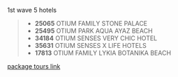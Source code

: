 
1st wave 5 hotels

> + **25065** OTIUM FAMILY STONE PALACE
> + **25495** OTIUM PARK AQUA AYAZ BEACH
> + **34184** OTIUM SENSES VERY CHIC HOTEL
> + **35631** OTIUM SENSES X LIFE HOTELS
> + **17813** OTIUM FAMILY LYKIA BOTANIKA BEACH


[package tours link](https://www.coral.ru/packagetours/moskva-to-turtsiya-tours/?q=%7b%22Bgn%22%3a%2205.06.2023%22%2c%22End%22%3a%2205.06.2023%22%2c%22Dr%22%3a%220%22%2c%22Acc%22%3a%227%2c8%2c9%2c10%2c11%2c12%2c13%2c14%22%2c%22Gest%22%3a%222%22%2c%22Q%22%3a%22scN%2bRhYX9ARtgk4pMmmZ1QaMJyquDLI5ZdVXQ3ELVtqXzZHjHIdvlpy6eadmTywqK2rJBqWB93qnSo%2bPaZndeEaC4IH7Mvzm7%2fnWArmFQ3fhKzV5DcFwT82j8gwXVF%2f0L3qVcPtH6o6F5sYekrBVsQ%3d%3d%22%2c%22Ts%22%3a0%2c%22Las%22%3afalse%2c%22AcId%22%3a0%2c%22FDate%22%3a%220001-01-01T00%3a00%3a00Z%22%2c%22Ref%22%3afalse%2c%22Pstatus%22%3afalse%2c%22TransferPrice%22%3a0.0%2c%22Chr%22%3atrue%2c%22Rglr%22%3afalse%2c%22Srt%22%3a1%7d&f=%7b%22Hid%22%3a%5b25495%2c34184%2c35631%2c25065%2c17813%5d%2c%22Pr%22%3a%5b0.0%2c0.0%5d%2c%22Rh%22%3afalse%2c%22Ao%22%3a%5b%22available%22%5d%7d&page=1&pp=&sort=)